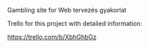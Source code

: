 Gambling site for Web tervezés gyakorlat

Trello for this project with detailed information:

https://trello.com/b/XbhGhbGz
